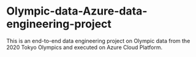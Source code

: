 # Olympic-data-Azure-data-engineering-project
This is an end-to-end data engineering project on Olympic data from the 2020 Tokyo Olympics and executed on Azure Cloud Platform.
